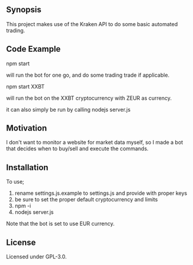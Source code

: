 ## Synopsis

This project makes use of the Kraken API to do some basic automated trading. 

## Code Example

npm start 

will run the bot for one go, and do some trading trade if applicable.

npm start XXBT

will run the bot on the XXBT cryptocurrency with ZEUR as currency. 

it can also simply be run by calling nodejs server.js

## Motivation

I don't want to monitor a website for market data myself, so I made a bot that decides when to buy/sell and execute the commands. 

## Installation

To use; 

1. rename settings.js.example to settings.js and provide with proper keys
2. be sure to set the proper default cryptocurrency and limits
3. npm -i
4. nodejs server.js

Note that the bot is set to use EUR currency. 

## License

Licensed under GPL-3.0.


